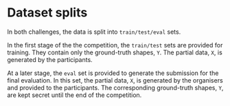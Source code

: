 # Dataset splits

In both challenges, the data is split into `train/test/eval` sets.

In the first stage of the the competition, the `train/test` sets are provided
for training.
They contain only the ground-truth shapes, `Y`.
The partial data, `X`, is generated by the participants.

At a later stage, the `eval` set is provided to generate the submission for the
final evaluation.
In this set, the partial data, `X`, is generated by the organisers and provided
to the participants.
The corresponding ground-truth shapes, `Y`, are kept secret until the end of
the competition.
